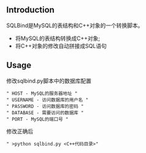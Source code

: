 ## Introduction

SQLBind是MySQL的表结构和C++对象的一个转换脚本。

* 将MySQL的表结构转换成C++对象;
* 将C++对象的修改自动拼接成SQL语句

## Usage

修改sqlbind.py脚本中的数据库配置
	
	" HOST - MySQL的服务器地址 "
	" USERNAME - 访问数据库的用户名 "
	" PASSWORD - 访问数据库的密码 "
	" DATABASE - 需要访问的数据库 "
	" PORT - MySQL的端口号 "

修改正确后

	" >python sqlbind.py <C++代码目录>" 

